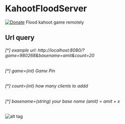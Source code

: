 # KahootFloodServer
[![Donate](https://img.shields.io/badge/Donate-PayPal-green.svg)](https://www.paypal.com/cgi-bin/webscr?cmd=_s-xclick&hosted_button_id=ARVABYAUX3NPC)
Flood kahoot game remotely

## Url query
###### [*] example url: http://localhost:8080/?game=980268&basename=amit&count=20
###### [*] game=(int) Game Pin 
###### [*] count=(int) how many clients to addd
###### [*] basename=(string) your base name (amit) = amit + x


![alt tag](https://raw.githubusercontent.com/avramit/KahootFloodServer/master/screenshot.PNG)
